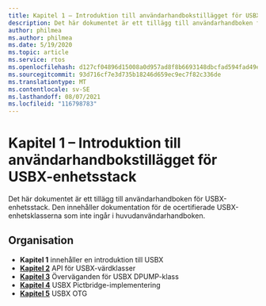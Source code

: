 ```yaml
---
title: Kapitel 1 – Introduktion till användarhandbokstillägget för USBX-enhetsstack
description: Det här dokumentet är ett tillägg till användarhandboken för USBX-enhetsstack. Den innehåller dokumentation för de ocertifierade USBX-enhetsklasserna som inte ingår i huvudanvändarhandboken.
author: philmea
ms.author: philmea
ms.date: 5/19/2020
ms.topic: article
ms.service: rtos
ms.openlocfilehash: d127cf04896d15008a0d957ad8f8b6693148dbcfad594fad49ebfb489350aa2b
ms.sourcegitcommit: 93d716cf7e3d735b18246d659ec9ec7f82c336de
ms.translationtype: MT
ms.contentlocale: sv-SE
ms.lasthandoff: 08/07/2021
ms.locfileid: "116798783"
---
```

# <a name="chapter-1---introduction-to-the-usbx-device-stack-user-guide-supplement"></a>Kapitel 1 – Introduktion till användarhandbokstillägget för USBX-enhetsstack

Det här dokumentet är ett tillägg till användarhandboken för USBX-enhetsstack. Den innehåller dokumentation för de ocertifierade USBX-enhetsklasserna som inte ingår i huvudanvändarhandboken.

## <a name="organization"></a>Organisation

- **Kapitel 1** innehåller en introduktion till USBX
- [**Kapitel 2**](usbx-device-stack-supplemental-2.md) API för USBX-värdklasser
- [**Kapitel 3**](usbx-device-stack-supplemental-3.md) Överväganden för USBX DPUMP-klass
- [**Kapitel 4**](usbx-device-stack-supplemental-4.md) USBX Pictbridge-implementering
- [**Kapitel 5**](usbx-device-stack-supplemental-5.md) USBX OTG
